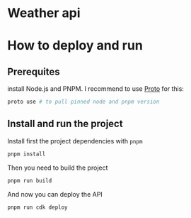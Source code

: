 # Weather api

# How to deploy and run

## Prerequites

install Node.js and PNPM. I recommend to use [Proto](https://moonrepo.dev/proto) for this:
```sh
proto use # to pull pinned node and pnpm version
```

## Install and run the project

Install first the project dependencies with `pnpm`
```sh
pnpm install
```

Then you need to build the project
```sh
pnpm run build
```

And now you can deploy the API
```
pnpm run cdk deploy
```

